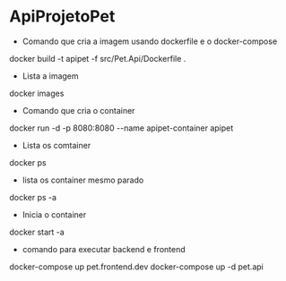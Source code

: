 # ApiProjetoPet

 - Comando que cria a imagem usando dockerfile e o docker-compose

 docker build -t apipet -f src/Pet.Api/Dockerfile .

 - Lista a imagem

 docker images

 - Comando que cria o container

 docker run -d -p 8080:8080 --name apipet-container apipet

 - Lista os comtainer

docker ps

 - lista os container mesmo parado 

docker ps -a

 - Inicia o container

docker start -a <nome-do-container>

 - comando para executar backend e frontend

docker-compose up pet.frontend.dev
docker-compose up -d pet.api










